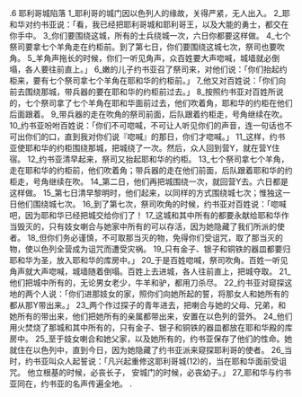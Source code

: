 .6 
耶利哥城陷落 
1_耶利哥的城门因以色列人的缘故，关得严紧，无人出入。 2_耶和华对约书亚说：「看，我已经把耶利哥城和耶利哥王，以及大能的勇士，都交在你手中。 3_你们要围绕这城，所有的士兵绕城一次，六日你都要这样做。 4_七个祭司要拿七个羊角走在约柜前。到了第七日，你们要围绕这城七次，祭司也要吹角。 5_羊角声拖长的时候，你们一听见角声，众百姓要大声唿喊，城墙就必倒塌，各人要往前直上。」 6_嫩的儿子约书亚召了祭司来，对他们说：「你们抬起约柜来，要有七个祭司拿七个羊角在耶和华的约柜前。」 7_他又对百姓说：「你们向前去围绕那城，带兵器的要在耶和华的约柜前过去。」 
8_按照约书亚对百姓所说的，七个祭司拿了七个羊角在耶和华面前过去，他们吹着角，耶和华的约柜在他们后面跟着。 9_带兵器的走在吹角的祭司前面，后队跟着约柜走，号角继续在吹。 10_约书亚吩咐百姓说：「你们不可唿喊，不可让人听见你们的声音，连一句话也不可出你们的口，直到我对你们说『唿喊』的那日，你们才唿喊。」 11_这样，约书亚使耶和华的约柜围绕那城，把城绕了一次。然后，众人回到营Y，就在营Y住宿。 
12_约书亚清早起来，祭司又抬起耶和华的约柜。 13_七个祭司拿七个羊角，走在耶和华的约柜前，他们吹着角；带兵器的走在他们前面，后队跟着耶和华的约柜走，号角继续在吹。 14_第二日，他们再把城围绕一次，就回营Y去。六日都是这样做。 
15_第七日清早黎明时，他们起来，以同样的方式围绕城七次；惟独这一日他们围绕城七次。 16_到了第七次，祭司吹角的时候，约书亚对百姓说：「唿喊吧，因为耶和华已经把城交给你们了！ 17_这城和其中所有的都要永献给耶和华作当毁灭的，只有妓女喇合与她家中所有的可以存活，因为她隐藏了我们所派的使者。 18_但你们务必谨慎，不可取那当灭的物，免得你们受诅咒，取了那当灭的物，使以色列全营成为诅咒而遭受灾祸。 19_只有金子、银子和铜铁的器皿都要归耶和华为圣，放入耶和华的库房中。」 20_于是百姓唿喊，祭司吹角。百姓一听见角声就大声唿喊，城墙随着倒塌。百姓上去进城，各人往前直上，把城夺取。 21_他们把城中所有的，无论男女老少，牛羊和驴，都用刀杀尽。 
22_约书亚对窥探这地的两个人说：「你们进那妓女的家，照你们向她所起的誓，将那女人和她所有的都从那Y带出来。」 23_两个作过探子的青年进去，把喇合与她的父母、兄弟，和她所有的带出来，他们把她所有的亲属都带出来，安置在以色列的营外。 24_他们用火焚烧了那城和其中所有的，只有金子、银子和铜铁的器皿都放在耶和华殿的库房中。 25_至于妓女喇合和她父家，以及她所有的，约书亚保存了他们的性命。她就住在以色列中，直到今日，因为她隐藏了约书亚派来窥探耶利哥的使者。 
26_当时，约书亚叫众人起誓说：「凡兴起重修这耶利哥城(12)的，当在耶和华面前受诅咒。 
他立根基的时候，必丧长子， 
安城门的时候，必丧幼子。」 
27_耶和华与约书亚同在，约书亚的名声传遍全地。 
.